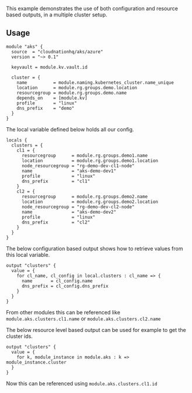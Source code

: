 This example demonstrates the use of both configuration and resource based outputs, in a multiple cluster setup.

## Usage

```hcl
module "aks" {
  source  = "cloudnationhq/aks/azure"
  version = "~> 0.1"

  keyvault = module.kv.vault.id

  cluster = {
    name          = module.naming.kubernetes_cluster.name_unique
    location      = module.rg.groups.demo.location
    resourcegroup = module.rg.groups.demo.name
    depends_on    = [module.kv]
    profile       = "linux"
    dns_prefix    = "demo"
  }
}
```

The local variable defined below holds all our config.

```hcl
locals {
  clusters = {
    cl1 = {
      resourcegroup      = module.rg.groups.demo1.name
      location           = module.rg.groups.demo1.location
      node_resourcegroup = "rg-demo-dev-cl1-node"
      name               = "aks-demo-dev1"
      profile            = "linux"
      dns_prefix         = "cl1"
    }
    cl2 = {
      resourcegroup      = module.rg.groups.demo2.name
      location           = module.rg.groups.demo2.location
      node_resourcegroup = "rg-demo-dev-cl2-node"
      name               = "aks-demo-dev2"
      profile            = "linux"
      dns_prefix         = "cl2"
    }
  }
}
```

The below configuration based output shows how to retrieve values from this local variable.

```hcl
output "clusters" {
  value = {
    for cl_name, cl_config in local.clusters : cl_name => {
      name       = cl_config.name
      dns_prefix = cl_config.dns_prefix
    }
  }
}
```

From other modules this can be referenced like `module.aks.clusters.cl1.name` or `module.aks.clusters.cl2.name`

The below resource level based output can be used for example to get the cluster ids.

```hcl
output "clusters" {
  value = {
    for k, module_instance in module.aks : k => module_instance.cluster
  }
}
```

Now this can be referenced using `module.aks.clusters.cl1.id`
